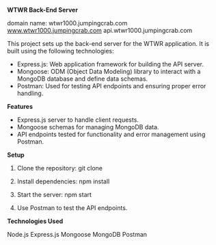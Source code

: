 **WTWR Back-End Server**

domain name: wtwr1000.jumpingcrab.com www.wtwr1000.jumpingcrab.com api.wtwr1000.jumpingcrab.com

This project sets up the back-end server for the WTWR application. It is built using the following technologies:

- Express.js: Web application framework for building the API server.
- Mongoose: ODM (Object Data Modeling) library to interact with a MongoDB database and define data schemas.
- Postman: Used for testing API endpoints and ensuring proper error handling.

**Features**

- Express.js server to handle client requests.
- Mongoose schemas for managing MongoDB data.
- API endpoints tested for functionality and error management using Postman.

**Setup**

1. Clone the repository:
   git clone <repository-url>

2. Install dependencies:
   npm install

3. Start the server:
   npm start

4. Use Postman to test the API endpoints.

**Technologies Used**

Node.js
Express.js
Mongoose
MongoDB
Postman

